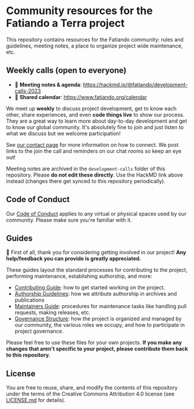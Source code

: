 # Community resources for the Fatiando a Terra project

This repository contains resources for the Fatiando community: rules and
guidelines, meeting notes, a place to organize project wide maintenance, etc.

## Weekly calls (open to everyone)

* 📜 **Meeting notes & agenda**: https://hackmd.io/@fatiando/development-calls-2023
* 📅 **Shared calendar**: https://www.fatiando.org/calendar

We meet up **weekly** to discuss project development, get to know each other,
share experiences, and even **code things live** to show our process.
They are a great way to learn more about day-to-day development and get to
know our global community.
It's absolutely fine to join and just listen to what we discuss
but we welcome participation!

See [our contact page](https://www.fatiando.org/contact) for more information
on how to connect. We post links to the join the call and reminders on our
chat rooms so keep an eye out!

Meeting notes are archived in the `development-calls` folder of this repository.
Please **do not edit these directly**. Use the HackMD link above instead
(changes there get synced to this repository periodically).

## Code of Conduct

Our [Code of Conduct](CODE_OF_CONDUCT.md) applies to any virtual or physical
spaces used by our community.
Please make sure you're familiar with it.

## Guides

:tada: First of all, thank you for considering getting involved in our project!
**Any help/feedback you can provide is greatly appreciated.**

These guides layout the standard processes for contributing to the project,
performing maintenance, establishing authorship, and more:

* [Contributing Guide](CONTRIBUTING.md): how to get started working on the
  project.
* [Authorship Guidelines](AUTHORSHIP.md): how we attribute authorship in
  archives and publications
* [Maintainers Guide](MAINTENANCE.md): procedures for maintenance tasks like
  handling pull requests, making releases, etc.
* [Governance Structure](GOVERNANCE.md): how the project is organized and
  managed by our community, the various roles we occupy, and how to participate
  in project governance.

Please feel free to use these files for your own projects.
**If you make any changes that aren't specific to your project,
please contribute them back to this repository.**

## License

You are free to reuse, share, and modify the contents of this repository under
the terms of the Creative Commons Attribution 4.0 license (see
[LICENSE.md](LICENSE.md) for details).
